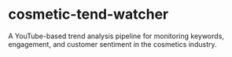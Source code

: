 # cosmetic-tend-watcher
A YouTube-based trend analysis pipeline for monitoring keywords, engagement, and customer sentiment in the cosmetics industry.
